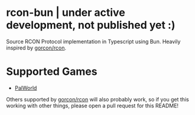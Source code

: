 # rcon-bun | under active development, not published yet :)

Source RCON Protocol implementation in Typescript using Bun. Heavily inspired by [gorcon/rcon](https://github.com/gorcon/rcon).

# Supported Games
- [PalWorld](https://store.steampowered.com/app/1623730/Palworld/)

Others supported by [gorcon/rcon](https://github.com/gorcon/rcon) will also probably work, so if you get this working with other things, please open a pull request for this README!

